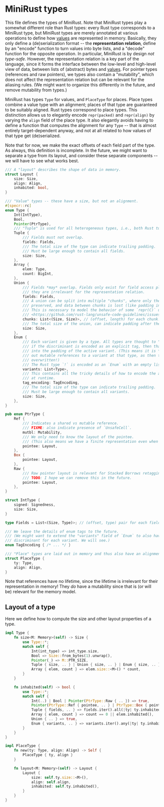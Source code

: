 # MiniRust types

This file defines the types of MiniRust.
Note that MiniRust types play a somewhat different role than Rust types:
every Rust type corresponds to a MiniRust type, but MiniRust types are merely annotated at various operations to define how [values](values.md) are represented in memory.
Basically, they only define a (de)serialization format -- the **representation relation**, define by an "encode" function to turn values into byte lists, and a "decode" function for the opposite operation.
In particular, MiniRust is by design *not type-safe*.
However, the representation relation is a key part of the language, since it forms the interface between the low-level and high-level view of data, between lists of (abstract) bytes and [values](values.md).
For pointer types (references and raw pointers), we types also contain a "mutability", which does not affect the representation relation but can be relevant for the aliasing rules.
(We might want to organize this differently in the future, and remove mutability from types.)

MiniRust has types `Type` for values, and `PlaceType` for places.
Place types combine a value type with an alignment; places of that type are guaranteed to be suitably aligned.
Rust types correspond to place types.
This distinction allows us to elegantly encode `repr(packed)` and `repr(align)` by varying the `align` field of the place type.
It also elegantly avoids having to define a function that computes the alignment for any `Type` -- that is almost entirely target-dependent anyway, and not at all related to how values of that type get (de)serialized.

Note that for now, we make the exact offsets of each field part of the type.
As always, this definition is incomplete.
In the future, we might want to separate a type from its layout, and consider these separate components -- we will have to see what works best.

```rust
/// A "layout" describes the shape of data in memory.
struct Layout {
    size: Size,
    align: Align,
    inhabited: bool,
}

/// "Value" types -- these have a size, but not an alignment.
#[specr::rc]
enum Type {
    Int(IntType),
    Bool,
    Pointer(PtrType),
    /// "Tuple" is used for all heterogeneous types, i.e., both Rust tuples and structs.
    Tuple {
        /// Fields must not overlap.
        fields: Fields,
        /// The total size of the type can indicate trailing padding.
        /// Must be large enough to contain all fields.
        size: Size,
    },
    Array {
        elem: Type,
        count: BigInt,
    },
    Union {
        /// Fields *may* overlap. Fields only exist for field access place projections,
        /// they are irrelevant for the representation relation.
        fields: Fields,
        /// A union can be split into multiple "chunks", where only the data inside those chunks is
        /// preserved, and data between chunks is lost (like padding in a struct).
        /// This is necessary to model the behavior of some `repr(C)` unions, see
        /// <https://github.com/rust-lang/unsafe-code-guidelines/issues/156> for details.
        chunks: List<(Size, Size)>, // (offset, length) for each chunk.
        /// The total size of the union, can indicate padding after the last chunk.
        size: Size,
    },
    Enum {
        /// Each variant is given by a type. All types are thought to "start at offset 0";
        /// if the discriminant is encoded as an explicit tag, then that will be put
        /// into the padding of the active variant. (This means it is *not* safe to hand
        /// out mutable references to a variant at that type, as then the tag might be
        /// overwritten!)
        /// The Rust type `!` is encoded as an `Enum` with an empty list of variants.
        variants: List<Type>,
        /// This contains all the tricky details of how to encode the active variant
        /// at runtime.
        tag_encoding: TagEncoding,
        /// The total size of the type can indicate trailing padding.
        /// Must be large enough to contain all variants.
        size: Size,
    },
}

pub enum PtrType {
    Ref {
        /// Indicates a shared vs mutable reference.
        /// FIXME: also indicate presence of `UnsafeCell`.
        mutbl: Mutability,
        /// We only need to know the layout of the pointee.
        /// (This also means we have a finite representation even when the Rust type is recursive.)
        pointee: Layout,
    },
    Box {
        pointee: Layout,
    },
    Raw {
        /// Raw pointer layout is relevant for Stacked Borrows retagging.
        /// TODO: I hope we can remove this in the future.
        pointee: Layout,
    },
}

struct IntType {
    signed: Signedness,
    size: Size,
}

type Fields = List<(Size, Type)>; // (offset, type) pair for each field

/// We leave the details of enum tags to the future.
/// (We might want to extend the "variants" field of `Enum` to also have a
/// discriminant for each variant. We will see.)
enum TagEncoding { /* ... */ }

/// "Place" types are laid out in memory and thus also have an alignment requirement.
struct PlaceType {
    ty: Type,
    align: Align,
}
```

Note that references have no lifetime, since the lifetime is irrelevant for their representation in memory!
They *do* have a mutability since that is (or will be) relevant for the memory model.

## Layout of a type

Here we define how to compute the size and other layout properties of a type.

```rust
impl Type {
    fn size<M: Memory>(self) -> Size {
        use Type::*;
        match self {
            Int(int_type) => int_type.size,
            Bool => Size::from_bytes(1).unwrap(),
            Pointer(_) => M::PTR_SIZE,
            Tuple { size, .. } | Union { size, .. } | Enum { size, .. } => size,
            Array { elem, count } => elem.size::<M>() * count,
        }
    }

    fn inhabited(self) -> bool {
        use Type::*;
        match self {
            Int(..) | Bool | Pointer(PtrType::Raw { .. }) => true,
            Pointer(PtrType::Ref { pointee, .. } | PtrType::Box { pointee }) => pointee.inhabited,
            Tuple { fields, .. } => fields.iter().all(|ty| ty.inhabited()),
            Array { elem, count } => count == 0 || elem.inhabited(),
            Union { .. } => true,
            Enum { variants, .. } => variants.iter().any(|ty| ty.inhabited()),
        }
    }
}

impl PlaceType {
    fn new(ty: Type, align: Align) -> Self {
        PlaceType { ty, align }
    }

    fn layout<M: Memory>(self) -> Layout {
        Layout {
            size: self.ty.size::<M>(),
            align: self.align,
            inhabited: self.ty.inhabited(),
        }
    }
}
```
